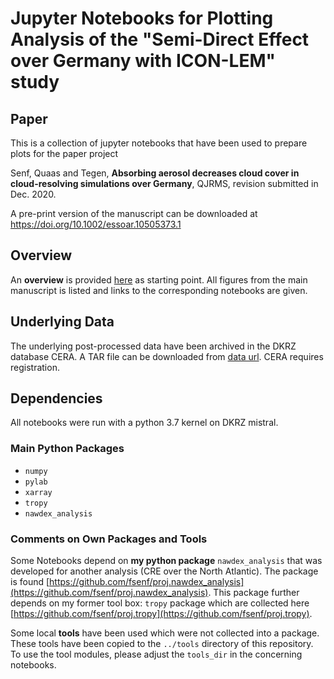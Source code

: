 # Jupyter Notebooks for Plotting Analysis of the "Semi-Direct Effect over Germany with ICON-LEM" study

## Paper
This is a collection of jupyter notebooks that have been used to prepare plots for the paper project

Senf, Quaas and Tegen, **Absorbing aerosol decreases cloud cover in cloud-resolving simulations over Germany**, QJRMS, revision submitted in Dec. 2020.

A pre-print version of the manuscript can be downloaded at https://doi.org/10.1002/essoar.10505373.1


## Overview
An **overview** is provided [here](nbooks/00-Overview.ipynb) as starting point. All figures from the main manuscript is listed and links to the corresponding notebooks are given. 


## Underlying Data
The underlying post-processed data have been archived in the DKRZ database CERA. A TAR file can be downloaded from  [data url](http://cera-www.dkrz.de/WDCC/ui/Compact.jsp?acronym=DKRZ_LTA_1174_ds00001). CERA requires registration.


## Dependencies
All notebooks were run with a python 3.7 kernel on DKRZ mistral. 

### Main Python Packages

* `numpy`
* `pylab`
* `xarray`
* `tropy`
* `nawdex_analysis`

### Comments on Own Packages and Tools
Some Notebooks depend on **my python package** `nawdex_analysis` that was developed for another analysis (CRE over the North Atlantic). The package is found [https://github.com/fsenf/proj.nawdex_analysis](https://github.com/fsenf/proj.nawdex_analysis). This package further depends on my former tool box: `tropy` package which are collected here [https://github.com/fsenf/proj.tropy](https://github.com/fsenf/proj.tropy).

Some local **tools** have been used which were not collected into a package. These tools have been copied to the `../tools` directory of this repository. To use the tool modules, please adjust the `tools_dir` in the concerning notebooks.



